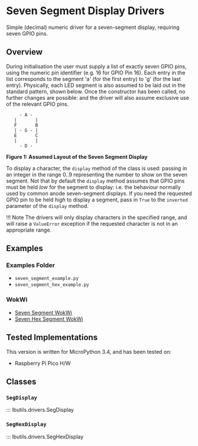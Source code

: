 # Seven Segment Display Drivers

Simple (decimal) numeric driver for a seven-segment display, requiring seven GPIO pins.

## Overview

During initialisation the user must supply a list of exactly seven GPIO pins,
using the numeric pin identifier (e.g. 16 for GPIO Pin 16). Each entry in the
list corresponds to the segment 'a' (for the first entry) to 'g' (for the last
entry). Physically, each LED segment is also assumed to be laid out in the
standard pattern, shown below. Once the constructor has been called, no further
changes are possible: and the driver will also assume exclusive use of the
relevant GPIO pins.

````
     - A -
   |       |
   F       B
   | - G - |
   E       C
   |       |
     - D -
````

**Figure 1: Assumed Layout of the Seven Segment Display**

To display a character, the `display` method of the class is used: passing in an
integer in the range 0..9 representing the number to show on the seven segment.
Not that by default the `display` method assumes that GPIO pins must be held
*low* for the segment to display: i.e. the behaviour normally used by common
anode seven-segment displays. If you need the requested GPIO pin to be held
*high* to display a segment, pass in `True` to the `inverted` parameter of the
`display` method.

!!! Note
    The drivers will only display characters in the specified range, and
    will raise a `ValueError` exception if the requested character is not in an
    appropriate range.

## Examples

### Examples Folder

* `seven_segment_example.py`
* `seven_segment_hex_example.py`

### WokWi

* [Seven Segment WokWi](https://wokwi.com/projects/360451068863047681)
* [Seven Hex Segment WokWi](https://wokwi.com/projects/360462223276690433)

## Tested Implementations

This version is written for MicroPython 3.4, and has been tested on:

* Raspberry Pi Pico H/W

## Classes

### `SegDisplay`

::: lbutils.drivers.SegDisplay

### `SegHexDisplay`

::: lbutils.drivers.SegHexDisplay
